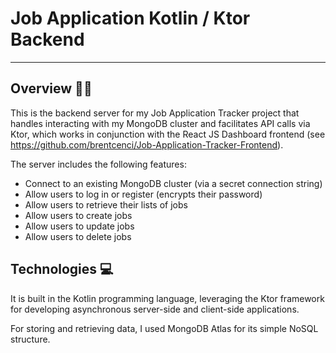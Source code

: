 # Job Application Kotlin / Ktor Backend
<hr/>

## Overview 📝📌

This is the backend server for my Job Application Tracker project that handles interacting with my MongoDB cluster and facilitates API calls via Ktor, which works in conjunction with the React JS Dashboard frontend (see https://github.com/brentcenci/Job-Application-Tracker-Frontend).

The server includes the following features:
- Connect to an existing MongoDB cluster (via a secret connection string)
- Allow users to log in or register (encrypts their password)
- Allow users to retrieve their lists of jobs
- Allow users to create jobs
- Allow users to update jobs
- Allow users to delete jobs

## Technologies 💻

It is built in the Kotlin programming language, leveraging the Ktor framework for developing asynchronous server-side and client-side applications.

For storing and retrieving data, I used MongoDB Atlas for its simple NoSQL structure.
